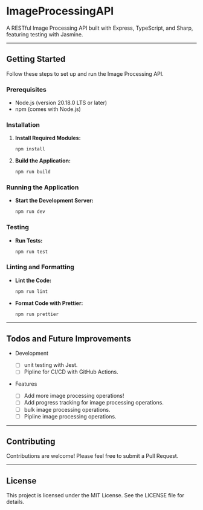 # ImageProcessingAPI

A RESTful Image Processing API built with Express, TypeScript, and Sharp, featuring testing with Jasmine.

---

## Getting Started

Follow these steps to set up and run the Image Processing API.

### Prerequisites

- Node.js (version 20.18.0 LTS or later)
- npm (comes with Node.js)

### Installation

1. **Install Required Modules:**

   ```bash
   npm install
   ```

2. **Build the Application:**

   ```bash
   npm run build
   ```

### Running the Application

- **Start the Development Server:**

  ```bash
  npm run dev
  ```

### Testing

- **Run Tests:**

  ```bash
  npm run test
  ```

### Linting and Formatting

- **Lint the Code:**

  ```bash
  npm run lint
  ```

- **Format Code with Prettier:**

  ```bash
  npm run prettier
  ```

---

## Todos and Future Improvements

- Development

  - [ ] unit testing with Jest.
  - [ ] Pipline for CI/CD with GitHub Actions.

- Features

  - [ ] Add more image processing operations!
  - [ ] Add progress tracking for image processing operations.
  - [ ] bulk image processing operations.
  - [ ] Pipline image processing operations.

---

## Contributing

Contributions are welcome! Please feel free to submit a Pull Request.

---

## License

This project is licensed under the MIT License. See the LICENSE file for details.
